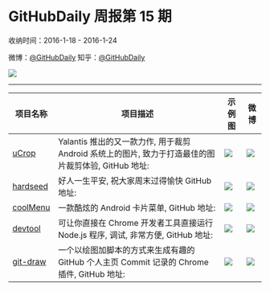 # GitHubDaily 周报第 15 期

收纳时间：2016-1-18 - 2016-1-24

微博：[@GitHubDaily](https://weibo.com/GitHubDaily)
知乎：[@GitHubDaily](https://www.zhihu.com/people/githubdaily)

![](https://raw.githubusercontent.com/GitHubDaily/GitHubDaily/master/assets/weixin.png)

---

项目名称 | 项目描述 | 示例图 | 微博
--- | --- | --- | ---
[uCrop](status.github_url) |  Yalantis 推出的又一款力作, 用于裁剪 Android 系统上的图片, 致力于打造最佳的图片裁剪体验, GitHub 地址: | ![](http://ww3.sinaimg.cn/large/006fiYtfjw1f09r6bm4u7g30m80goqvb.gif) | [![](https://raw.githubusercontent.com/GitHubDaily/GitHubDaily/master/assets/sina_logo.png)](https://weibo.com/5722964389/DeE8ddIa4)
[hardseed](status.github_url) | 好人一生平安, 祝大家周末过得愉快  GitHub 地址: | ![](http://ww1.sinaimg.cn/large/006fiYtfgw1f07dbn634xj311007w75g.jpg) | [![](https://raw.githubusercontent.com/GitHubDaily/GitHubDaily/master/assets/sina_logo.png)](https://weibo.com/5722964389/Deuv8hpgL)
[coolMenu](status.github_url) | 一款酷炫的 Android 卡片菜单, GitHub 地址: | ![](http://ww3.sinaimg.cn/large/006fiYtfjw1f07d479ffhg30m80gogrr.gif) | [![](https://raw.githubusercontent.com/GitHubDaily/GitHubDaily/master/assets/sina_logo.png)](https://weibo.com/5722964389/Del4DoY0A)
[devtool](status.github_url) | 可让你直接在 Chrome 开发者工具直接运行 Node.js 程序, 调试, 非常方便, GitHub 地址: | ![](http://ww1.sinaimg.cn/large/006fiYtfjw1f07cw8wiwag30nm09a4qp.gif) | [![](https://raw.githubusercontent.com/GitHubDaily/GitHubDaily/master/assets/sina_logo.png)](https://weibo.com/5722964389/DebxW8HSX)
[git-draw](status.github_url) | 一个以绘图加脚本的方式来生成有趣的 GitHub 个人主页 Commit 记录的 Chrome 插件, GitHub 地址: | ![](http://ww2.sinaimg.cn/large/006fiYtfjw1f053558gxkg30zk0ege8i.gif) | [![](https://raw.githubusercontent.com/GitHubDaily/GitHubDaily/master/assets/sina_logo.png)](https://weibo.com/5722964389/DdT1w3xBC)
